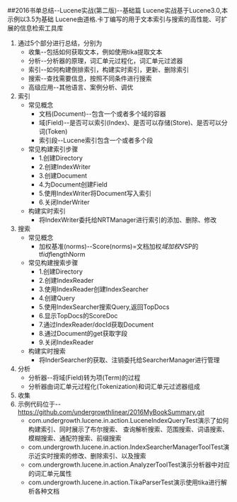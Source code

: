 ##2016书单总结--Lucene实战(第二版)--基础篇
    Lucene实战基于Lucene3.0,本示例以3.5为基础
    Lucene由道格.卡丁编写的用于文本索引与搜索的高性能、可扩展的信息检索工具库
    
1. 通过5个部分进行总结，分别为
    - 收集--包括如何获取文本，例如使用tika提取文本
    - 分析--分析器的原理，词汇单元过程化，词汇单元过滤器
    - 索引--如何构建倒排索引，构建实时索引，更新、删除索引
    - 搜索--查找需要信息，按照不同条件进行搜索
    - 高级应用--其他语言、案例分析、调优
2. 索引
    - 常见概念
        * 文档(Document)--包含一个或者多个域的容器
        * 域(Field)--是否可以索引(Index)、是否可以存储(Store)、是否可以分词(Token)
        * 索引段--Lucene索引包含一个或者多个段
    - 常见构建索引步骤
        * 1.创建Directory
        * 2.创建IndexWriter 
        * 3.创建Document 
        * 4.为Document创建Field
        * 5.使用IndexWriter将Document写入索引 
        * 6.关闭InderWriter
    - 构建实时索引
       * 将IndexWriter委托给NRTManager进行索引的添加、删除、修改 
3. 搜索
    - 常见概念
        * 加权基准(norms)--Score(norms)=文档加权*域加权*VSP的tf*idf*lengthNorm
    - 常见构建搜索步骤
        * 1.创建Directory
        * 2.创建IndexReader
        * 3.使用IndexReader创建IndexSearcher
        * 4.创建Query 
        * 5.使用IndexSearcher搜索Query,返回TopDocs
        * 6.显示TopDocs的ScoreDoc
        * 7.通过IndexReader/docId获取Document 
        * 8.通过Document的get获取字段 
        * 9.关闭IndexReader
    - 构建实时搜索
        * 将InderSearcher的获取、注销委托给SearcherManager进行管理
4. 分析
    * 分析器--将域(Field)转为项(Term)的过程
    * 分析器由词汇单元过程化(Tokenization)和词汇单元过滤器组成
5. 收集
6. 示例代码位于-- https://github.com/undergrowthlinear/2016MyBookSummary.git
    * com.undergrowth.lucene.in.action.LuceneIndexQueryTest演示了如何构建索引、同时展示了布尔搜索、
    查询解析搜索、范围搜索、词语搜索、模糊搜索、通配符搜索、前缀搜索
    * com.undergrowth.lucene.in.action.IndexSearcherManagerToolTest演示近实时搜索的修改、删除索引、以及搜索
    * com.undergrowth.lucene.in.action.AnalyzerToolTest演示分析器中对应的词汇单元属性
    * com.undergrowth.lucene.in.action.TikaParserTest演示使用tika进行解析各种文档